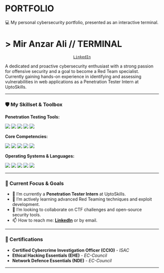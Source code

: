 # PORTFOLIO
💻 My personal cybersecurity portfolio, presented as an interactive terminal.
# > Mir Anzar Ali // TERMINAL

<p align="center">
  <code><a href="https://linkedin.com/in/miranzarali" target="_blank">LinkedIn</a></code>
</p>

A dedicated and proactive cybersecurity enthusiast with a strong passion for offensive security and a goal to become a Red Team specialist. Currently gaining hands-on experience in identifying and assessing vulnerabilities in web applications as a Penetration Tester Intern at UptoSkills.

---

### 🛡️ My Skillset & Toolbox

**Penetration Testing Tools:**
<p>
  <img src="https://img.shields.io/badge/-Burp%20Suite-FF6C37?style=flat-square&logo=burp-suite&logoColor=white" />
  <img src="https://img.shields.io/badge/-Nmap-3A4E5A?style=flat-square&logo=nmap&logoColor=white" />
  <img src="https://img.shields.io/badge/-Wireshark-1679A7?style=flat-square&logo=wireshark&logoColor=white" />
  <img src="https://img.shields.io/badge/-Metasploit-CB232E?style=flat-square&logo=metasploit&logoColor=white" />
  <img src="https://img.shields.io/badge/-OWASP-000000?style=flat-square&logo=owasp&logoColor=white" />
</p>

**Core Competencies:**
<p>
  <img src="https://img.shields.io/badge/Vulnerability Assessment-0078D4?style=flat-square" />
  <img src="https://img.shields.io/badge/Web Pentesting-E34F26?style=flat-square" />
  <img src="https://img.shields.io/badge/Network Pentesting-00B2EE?style=flat-square" />
  <img src="https://img.shields.io/badge/Threat Hunting-D9534F?style=flat-square" />
  <img src="https://img.shields.io/badge/Incident Response-F0AD4E?style=flat-square" />
</p>

**Operating Systems & Languages:**
<p>
  <img src="https://img.shields.io/badge/-Kali_Linux-557C94?style=flat-square&logo=kali-linux&logoColor=white" />
  <img src="https://img.shields.io/badge/-Ubuntu-E95420?style=flat-square&logo=ubuntu&logoColor=white" />
  <img src="https://img.shields.io/badge/-Python-3776AB?style=flat-square&logo=python&logoColor=white" />
  <img src="https://img.shields.io/badge/-JavaScript-F7DF1E?style=flat-square&logo=javascript&logoColor=black" />
  <img src="https://img.shields.io/badge/-HTML5-E34F26?style=flat-square&logo=html5&logoColor=white" />
</p>

---

### 🎯 Current Focus & Goals

- 🔭 I’m currently a **Penetration Tester Intern** at UptoSkills.
- 🌱 I’m actively learning advanced Red Teaming techniques and exploit development.
- 👯 I’m looking to collaborate on CTF challenges and open-source security tools.
- 📫 How to reach me: **[LinkedIn](https://linkedin.com/in/miranzarali)** or by email.

---

### 📜 Certifications

- **Certified Cybercrime Investigation Officer (CCIO)** - *ISAC*
- **Ethical Hacking Essentials (EHE)** - *EC-Council*
- **Network Defence Essentials (NDE)** - *EC-Council*

---
